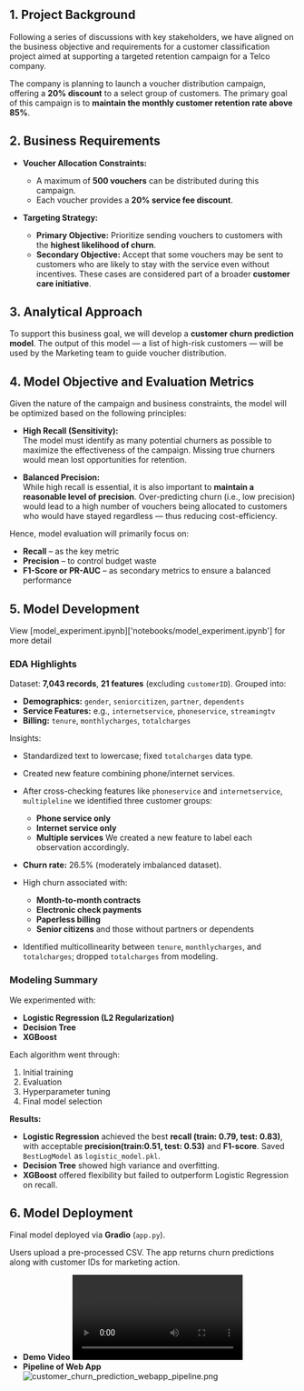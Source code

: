 ## 1. Project Background

Following a series of discussions with key stakeholders, we have aligned on the business objective and requirements for a customer classification project aimed at supporting a targeted retention campaign for a Telco company.

The company is planning to launch a voucher distribution campaign, offering a **20% discount** to a select group of customers. The primary goal of this campaign is to **maintain the monthly customer retention rate above 85%**.

## 2. Business Requirements

- **Voucher Allocation Constraints:**
  - A maximum of **500 vouchers** can be distributed during this campaign.
  - Each voucher provides a **20% service fee discount**.

- **Targeting Strategy:**
  - **Primary Objective:** Prioritize sending vouchers to customers with the **highest likelihood of churn**.
  - **Secondary Objective:** Accept that some vouchers may be sent to customers who are likely to stay with the service even without incentives. These cases are considered part of a broader **customer care initiative**.

## 3. Analytical Approach

To support this business goal, we will develop a **customer churn prediction model**. The output of this model — a list of high-risk customers — will be used by the Marketing team to guide voucher distribution.

## 4. Model Objective and Evaluation Metrics

Given the nature of the campaign and business constraints, the model will be optimized based on the following principles:

- **High Recall (Sensitivity):**  
  The model must identify as many potential churners as possible to maximize the effectiveness of the campaign. Missing true churners would mean lost opportunities for retention.

- **Balanced Precision:**  
  While high recall is essential, it is also important to **maintain a reasonable level of precision**. Over-predicting churn (i.e., low precision) would lead to a high number of vouchers being allocated to customers who would have stayed regardless — thus reducing cost-efficiency.

Hence, model evaluation will primarily focus on:
- **Recall** – as the key metric
- **Precision** – to control budget waste
- **F1-Score or PR-AUC** – as secondary metrics to ensure a balanced performance

## 5. Model Development
View [model_experiment.ipynb]['notebooks/model_experiment.ipynb'] for more detail 
### EDA Highlights

Dataset: **7,043 records**, **21 features** (excluding `customerID`). Grouped into:
- **Demographics:** `gender`, `seniorcitizen`, `partner`, `dependents`
- **Service Features:** e.g., `internetservice`, `phoneservice`, `streamingtv`
- **Billing:** `tenure`, `monthlycharges`, `totalcharges`

Insights:
- Standardized text to lowercase; fixed `totalcharges` data type.
- Created new feature combining phone/internet services.
- After cross-checking features like `phoneservice` and `internetservice`, `multipleline` we identified three customer groups:
  - **Phone service only**
  - **Internet service only**
  - **Multiple services**
  We created a new feature to label each observation accordingly.

- **Churn rate:** 26.5% (moderately imbalanced dataset).
- High churn associated with:
  - **Month-to-month contracts**
  - **Electronic check payments**
  - **Paperless billing**
  - **Senior citizens** and those without partners or dependents
- Identified multicollinearity between `tenure`, `monthlycharges`, and `totalcharges`; dropped `totalcharges` from modeling.

### Modeling Summary

We experimented with:
- **Logistic Regression (L2 Regularization)**
- **Decision Tree**
- **XGBoost**

Each algorithm went through:
1. Initial training
2. Evaluation
3. Hyperparameter tuning
4. Final model selection

**Results:**
- **Logistic Regression** achieved the best **recall (train: 0.79, test: 0.83)**, with acceptable **precision(train:0.51, test: 0.53)** and **F1-score**. Saved `BestLogModel` as `logistic_model.pkl`.
- **Decision Tree** showed high variance and overfitting.
- **XGBoost** offered flexibility but failed to outperform Logistic Regression on recall.

## 6. Model Deployment

Final model deployed via **Gradio** (`app.py`).

Users upload a pre-processed CSV. The app returns churn predictions along with customer IDs for marketing action.
- **Demo Video**
![demo_video.mp4](/media/demo_video.mp4)
- **Pipeline of Web App**
![customer_churn_prediction_webapp_pipeline.png](/media/customer_churn_prediction_webapp_pipeline.pngcustomer_churn_prediction_webapp_pipeline.png)